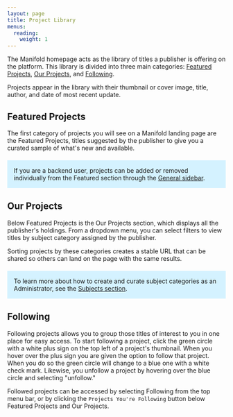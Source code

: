 ```yaml
---
layout: page
title: Project Library
menus:
  reading:
    weight: 1
---
```


The Manifold homepage acts as the library of titles a publisher is offering on the platform. This library is divided into three main categories: [Featured Projects](#featuredprojects), [Our Projects](#ourprojects), and [Following](#following).

Projects appear in the library with their thumbnail or cover image, title, author, and date of most recent update.

<a name="featuredprojects"></a>
## Featured Projects

The first category of projects you will see on a Manifold landing page are the Featured Projects, titles suggested by the publisher to give you a curated sample of what's new and available.

<div style="background: #d4f2ff; margin: 20px 0; padding: 15px;">
If you are a backend user, projects can be added or removed individually from the Featured section through the <a href="/docs/projects/customizing/general.html">General sidebar</a>.
</div>

<a name="ourprojects"></a>
## Our Projects

Below Featured Projects is the Our Projects section, which displays all the publisher's holdings. From a dropdown menu, you can select filters to view titles by subject category assigned by the publisher.

Sorting projects by these categories creates a stable URL that can be shared so others can land on the page with the same results.

<div style="background: #d4f2ff; margin: 20px 0; padding: 15px;">
To learn more about how to create and curate subject categories as an Administrator, see the <a href="/docs/customizing/settings.html#subjects">Subjects section</a>.
</div>

<a name="following"></a>
## Following

Following projects allows you to group those titles of interest to you in one place for easy access. To start following a project, click the green circle with a white plus sign on the top left of a project's thumbnail. When you hover over the plus sign you are given the option to follow that project. When you do so the green circle will change to a blue one with a white check mark. Likewise, you unfollow a project by hovering over the blue circle and selecting "unfollow."

Followed projects can be accessed by selecting Following from the top menu bar, or by clicking the `Projects You're Following` button below Featured Projects and Our Projects.
